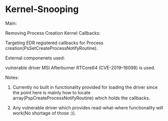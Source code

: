 # Kernel-Snooping

Main:

Removing Process Creation Kernel Callbacks:

Targeting EDR registered callbacks for Process creation(PsSetCreateProcessNotifyRoutine).

External componenets used:

vulnerable driver MSI Afterburner RTCore64 (CVE-2019–16098) is used.

Notes:

1. Currently no built in functionality provided for loading the driver since the point here is mainly how to locate      array(PspCreateProcessNotifyRoutine) which holds the callbacks.

2. Any vulnerable driver which provides read-what-where functionality will work(No shortage of those :)). 

